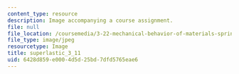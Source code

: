 ```yaml
---
content_type: resource
description: Image accompanying a course assignment.
file: null
file_location: /coursemedia/3-22-mechanical-behavior-of-materials-spring-2008/6428d859e0004d5d25bd7dfd5765eae6_superlastic_3_11.jpg
file_type: image/jpeg
resourcetype: Image
title: superlastic_3_11
uid: 6428d859-e000-4d5d-25bd-7dfd5765eae6
---
```

